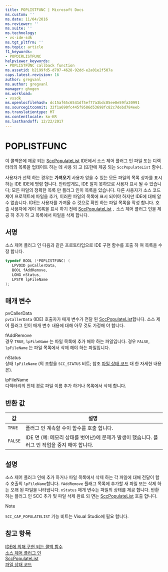 ```yaml
---
title: POPLISTFUNC | Microsoft Docs
ms.custom: ''
ms.date: 11/04/2016
ms.reviewer: ''
ms.suite: ''
ms.technology:
- vs-ide-sdk
ms.tgt_pltfrm: ''
ms.topic: article
f1_keywords:
- POPDIRLISTFUNC
helpviewer_keywords:
- POPLISTFUNC callback function
ms.assetid: b2199fd5-d707-4628-92dd-e2a01e2f507a
caps.latest.revision: 16
author: gregvanl
ms.author: gregvanl
manager: ghogen
ms.workload:
- vssdk
ms.openlocfilehash: dc15af65c6541df5ef77a3bdc85ee0e59fa20991
ms.sourcegitcommit: 32f1a690fc445f9586d53698fc82c7debd784eeb
ms.translationtype: MT
ms.contentlocale: ko-KR
ms.lasthandoff: 12/22/2017
---
```

# <a name="poplistfunc"></a>POPLISTFUNC
이 콜백은에 제공 되는 [SccPopulateList](../extensibility/sccpopulatelist-function.md) IDE에서 소스 제어 플러그 인 파일 또는 디렉터리의 목록을 업데이트 하는 데 사용 되 고 (또한에 제공 되는 `SccPopulateList` 함수).  
  
 사용자가 선택 하는 경우는 **가져오기** 사용자 얻을 수 있는 모든 파일의 목록 상자를 표시 하는 IDE IDE에 명령 합니다. 안타깝게도, IDE 알지 못하므로 사용자 표시 될 수 있습니다; 모든 파일의 정확한 목록 만 플러그 인이 목록을 있습니다. 다른 사용자가 소스 코드 제어 프로젝트에 파일을 추가, 이러한 파일의 목록에 표시 되어야 하지만 IDE에 대해 알 수 없습니다. IDE는 사용자를 가져올 수 것으로 확인 하는 파일 목록을 작성 합니다. 호출 사용자에 게이 목록을 표시 하기 전에 [SccPopulateList](../extensibility/sccpopulatelist-function.md) `,` 소스 제어 플러그 인을 제공 하 추가 하 고 목록에서 파일을 삭제 합니다.  
  
## <a name="signature"></a>서명  
 소스 제어 플러그 인 다음과 같은 프로토타입으로 IDE 구현 함수를 호출 하 여 목록을 수정 합니다.  
  
```cpp  
typedef BOOL (*POPLISTFUNC) (  
   LPVOID pvCallerData,  
   BOOL fAddRemove,  
   LONG nStatus,  
   LPSTR lpFileName  
);  
```  
  
## <a name="parameters"></a>매개 변수  
 pvCallerData  
 `pvCallerData` (IDE) 호출자가 매개 변수가 전달 된 [SccPopulateList](../extensibility/sccpopulatelist-function.md)합니다. 소스 제어 플러그 인이 매개 변수 내용에 대해 아무 것도 가정해 야 합니다.  
  
 fAddRemove  
 경우 `TRUE`, `lpFileName` 는 파일 목록에 추가 해야 하는 파일입니다. 경우 `FALSE`, `lpFileName` 는 파일 목록에서 삭제 해야 하는 파일입니다.  
  
 nStatus  
 상태 `lpFileName` (의 조합을 `SCC_STATUS` 비트; 참조 [파일 상태 코드](../extensibility/file-status-code-enumerator.md) 대 한 자세한 내용은).  
  
 lpFileName  
 디렉터리의 전체 경로 파일 이름 추가 하거나 목록에서 삭제 합니다.  
  
## <a name="return-value"></a>반환 값  
  
|값|설명|  
|-----------|-----------------|  
|`TRUE`|플러그 인 계속할 수이 함수를 호출 합니다.|  
|`FALSE`|IDE 면 (예: 메모리 상태를 벗어난)에 문제가 발생이 했습니다. 플러그 인 작업을 중지 해야 합니다.|  
  
## <a name="remarks"></a>설명  
 소스 제어 플러그 인에 추가 하거나 파일 목록에서 삭제 하는 각 파일에 대해 전달이 함수 호출의 `lpFileName`합니다. `fAddRemove` 플래그 목록에 추가할 새 파일 또는 삭제 하는 오래 된 파일을 나타냅니다. `nStatus` 매개 변수는 파일의 상태를 제공 합니다. 반환 하는 플러그 인 SCC 추가 및 파일 삭제 완료 되 면는 [SccPopulateList](../extensibility/sccpopulatelist-function.md) 호출 합니다.  
  
> [!NOTE]
>  `SCC_CAP_POPULATELIST` 기능 비트는 Visual Studio에 필요 합니다.  
  
## <a name="see-also"></a>참고 항목  
 [IDE에 의해 구현 되는 콜백 함수](../extensibility/callback-functions-implemented-by-the-ide.md)   
 [소스 제어 플러그 인](../extensibility/source-control-plug-ins.md)   
 [SccPopulateList](../extensibility/sccpopulatelist-function.md)   
 [파일 상태 코드](../extensibility/file-status-code-enumerator.md)
